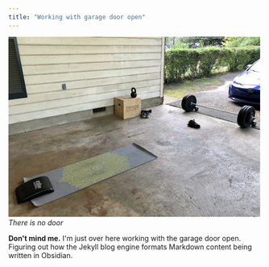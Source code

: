 ```yaml
---
title: "Working with garage door open"
---
```


![Workout area](/notes/images/A7B7C332-1D0F-4019-9B3F-385DB4643BA5_1_105_c.jpeg) _There is no door_

**Don't mind me.** I'm just over here working with the garage door open. Figuring out how the Jekyll blog engine formats Markdown content being written in Obsidian.
